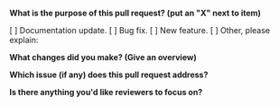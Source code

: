 **What is the purpose of this pull request? (put an "X" next to item)**

[ ] Documentation update.
[ ] Bug fix.
[ ] New feature.
[ ] Other, please explain:

**What changes did you make? (Give an overview)**

**Which issue (if any) does this pull request address?**

**Is there anything you'd like reviewers to focus on?**
